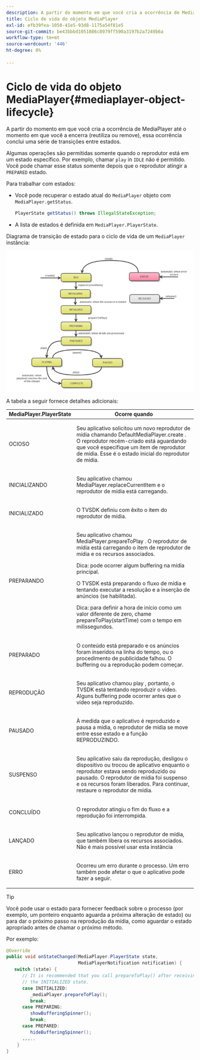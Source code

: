 ```yaml
---
description: A partir do momento em que você cria a ocorrência de MediaPlayer até o momento em que você a encerra (reutiliza ou remove), essa ocorrência conclui uma série de transições entre estados.
title: Ciclo de vida do objeto MediaPlayer
exl-id: efb39fea-1050-41e5-93d8-1175a54f81e5
source-git-commit: be43bbbd1051886c8979ff590a3197b2a7249b6a
workflow-type: tm+mt
source-wordcount: '446'
ht-degree: 0%

---
```


# Ciclo de vida do objeto MediaPlayer{#mediaplayer-object-lifecycle}

A partir do momento em que você cria a ocorrência de MediaPlayer até o momento em que você a encerra (reutiliza ou remove), essa ocorrência conclui uma série de transições entre estados.

Algumas operações são permitidas somente quando o reprodutor está em um estado específico. Por exemplo, chamar `play` in `IDLE` não é permitido. Você pode chamar esse status somente depois que o reprodutor atingir a `PREPARED` estado.

Para trabalhar com estados:

* Você pode recuperar o estado atual do `MediaPlayer` objeto com `MediaPlayer.getStatus`.

   ```java
   PlayerState getStatus() throws IllegalStateException;
   ```

* A lista de estados é definida em `MediaPlayer.PlayerState`.

Diagrama de transição de estado para o ciclo de vida de um `MediaPlayer` instância:
<!--<a id="fig_1C55DE3F186F4B36AFFDCDE90379534C"></a>-->

![](assets/player-state-transitions-diagram-android_1.2_web.png)

A tabela a seguir fornece detalhes adicionais:

<table id="table_426F0093E4214EA88CD72A7796B58DFD"> 
 <thead> 
  <tr> 
   <th colname="col1" class="entry"> MediaPlayer.PlayerState </th> 
   <th colname="col2" class="entry"> Ocorre quando </th> 
  </tr> 
 </thead>
 <tbody> 
  <tr> 
   <td colname="col1"> <span class="codeph"> OCIOSO </span> </td> 
   <td colname="col2"> <p>Seu aplicativo solicitou um novo reprodutor de mídia chamando <span class="codeph"> DefaultMediaPlayer.create </span>. O reprodutor recém-criado está aguardando que você especifique um item de reprodutor de mídia. Esse é o estado inicial do reprodutor de mídia. </p> </td> 
  </tr> 
  <tr> 
   <td colname="col1"> <span class="codeph"> INICIALIZANDO </span> </td> 
   <td colname="col2"> <p>Seu aplicativo chamou <span class="codeph"> MediaPlayer.replaceCurrentItem </span>e o reprodutor de mídia está carregando. </p> </td> 
  </tr> 
  <tr> 
   <td colname="col1"> <span class="codeph"> INICIALIZADO </span> </td> 
   <td colname="col2"> <p>O TVSDK definiu com êxito o item do reprodutor de mídia. </p> </td> 
  </tr> 
  <tr> 
   <td colname="col1"> <span class="codeph"> PREPARANDO </span> </td> 
   <td colname="col2"> <p>Seu aplicativo chamou <span class="codeph"> MediaPlayer.prepareToPlay </span>. O reprodutor de mídia está carregando o item de reprodutor de mídia e os recursos associados. </p> <p>Dica: pode ocorrer algum buffering na mídia principal. </p> <p>O TVSDK está preparando o fluxo de mídia e tentando executar a resolução e a inserção de anúncios (se habilitada). </p> <p>Dica: para definir a hora de início como um valor diferente de zero, chame <span class="codeph"> prepareToPlay(startTime) </span> com o tempo em milissegundos. </p> </td> 
  </tr> 
  <tr> 
   <td colname="col1"> <span class="codeph"> PREPARADO </span> </td> 
   <td colname="col2"> <p>O conteúdo está preparado e os anúncios foram inseridos na linha do tempo, ou o procedimento de publicidade falhou. O buffering ou a reprodução podem começar. </p> </td> 
  </tr> 
  <tr> 
   <td colname="col1"> <span class="codeph"> REPRODUÇÃO </span> </td> 
   <td colname="col2"> <p>Seu aplicativo chamou <span class="codeph"> play </span>, portanto, o TVSDK está tentando reproduzir o vídeo. Alguns buffering pode ocorrer antes que o vídeo seja reproduzido. </p> </td> 
  </tr> 
  <tr> 
   <td colname="col1"> <span class="codeph"> PAUSADO </span> </td> 
   <td colname="col2"> <p>À medida que o aplicativo é reproduzido e pausa a mídia, o reprodutor de mídia se move entre esse estado e a função REPRODUZINDO. </p> </td> 
  </tr> 
  <tr> 
   <td colname="col1"> <span class="codeph"> SUSPENSO </span> </td> 
   <td colname="col2"> <p>Seu aplicativo saiu da reprodução, desligou o dispositivo ou trocou de aplicativo enquanto o reprodutor estava sendo reproduzido ou pausado. O reprodutor de mídia foi suspenso e os recursos foram liberados. Para continuar, restaure o reprodutor de mídia. </p> </td> 
  </tr> 
  <tr> 
   <td colname="col1"> <span class="codeph"> CONCLUÍDO </span> </td> 
   <td colname="col2"> <p>O reprodutor atingiu o fim do fluxo e a reprodução foi interrompida. </p> </td> 
  </tr> 
  <tr> 
   <td colname="col1"> <span class="codeph"> LANÇADO </span> </td> 
   <td colname="col2"> <p>Seu aplicativo lançou o reprodutor de mídia, que também libera os recursos associados. Não é mais possível usar esta instância </p> </td> 
  </tr> 
  <tr> 
   <td colname="col1"> <span class="codeph"> ERRO </span> </td> 
   <td colname="col2"> <p>Ocorreu um erro durante o processo. Um erro também pode afetar o que o aplicativo pode fazer a seguir. </p> </td> 
  </tr> 
 </tbody> 
</table>

>[!TIP]
>
>Você pode usar o estado para fornecer feedback sobre o processo (por exemplo, um ponteiro enquanto aguarda a próxima alteração de estado) ou para dar o próximo passo na reprodução da mídia, como aguardar o estado apropriado antes de chamar o próximo método.

Por exemplo:

```java
@Override 
public void onStateChanged(MediaPlayer.PlayerState state,  
                           MediaPlayerNotification notification) { 
   switch (state) { 
      // It is recommended that you call prepareToPlay() after receiving  
      // the INITIALIZED state. 
      case INITIALIZED: 
         _mediaPlayer.prepareToPlay(); 
         break; 
      case PREPARING: 
         showBufferingSpinner(); 
         break; 
      case PREPARED: 
         hideBufferingSpinner(); 
      ..... 
    } 
}
```
